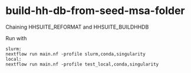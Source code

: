 # build-hh-db-from-seed-msa-folder
Chaining HHSUITE_REFORMAT and HHSUITE_BUILDHHDB

Run with
```
slurm:
nextflow run main.nf -profile slurm,conda,singularity
local:
nextflow run main.nf -profile test_local,conda,singularity
```
